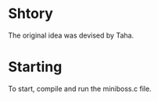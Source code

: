 # Shtory
The original idea was devised by Taha.

# Starting
To start, compile and run the miniboss.c file.
